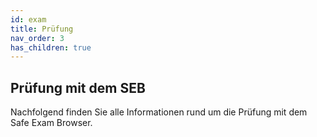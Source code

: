 ```yaml
---
id: exam
title: Prüfung
nav_order: 3
has_children: true
---
```


## Prüfung mit dem SEB

Nachfolgend finden Sie alle Informationen rund um die Prüfung mit dem Safe Exam Browser.